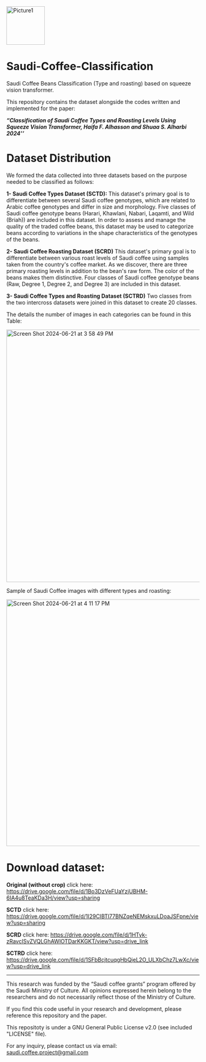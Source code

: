 <img width="100" alt="Picture1" src="https://github.com/ShuaaS/Saudi-Coffee-Classification/assets/143282158/4e09f356-8a04-476f-8506-ff72c78ed436"> 

# Saudi-Coffee-Classification  

 Saudi Coffee Beans Classification (Type and roasting) based on squeeze vision transformer.   

This repository contains the dataset alongside the codes written and implemented for the paper: 

_**“Classification of Saudi Coffee Types and Roasting Levels Using Squeeze Vision Transformer, Haifa F. Alhasson and Shuaa S. Alharbi 2024’’**_


# Dataset Distribution

We formed the data collected into three datasets based on the purpose needed
to be classified as follows:

**1- Saudi Coffee Types Dataset (SCTD):**
This dataset's primary goal is to differentiate between several Saudi coffee genotypes, which are related to Arabic coffee genotypes and differ in size and morphology. Five classes of Saudi coffee genotype beans (Harari, Khawlani, Nabari, Laqamti, and Wild (Briah)) are included in this dataset. In order to assess and manage the quality of the traded coffee beans, this dataset may be used to categorize beans according to variations in the shape characteristics of the genotypes of the beans. 


**2- Saudi Coffee Roasting Dataset (SCRD)**
This dataset's primary goal is to differentiate between various roast levels of Saudi coffee using samples taken from the country's coffee market. As we discover, there are three primary roasting levels in addition to the bean's raw form. The color of the beans makes them distinctive. Four classes of Saudi coffee genotype beans (Raw, Degree 1, Degree 2, and Degree 3) are included in this dataset.

**3- Saudi Coffee Types and Roasting Dataset (SCTRD)**
Two classes from the two intercross datasets were joined in this dataset to create 20 classes.

The details the number of images in each categories can be found in this Table:

<img width="657" alt="Screen Shot 2024-06-21 at 3 58 49 PM" src="https://github.com/ShuaaS/Saudi-Coffee-Classification/assets/143282158/e39bdee1-045d-4c50-8de5-6afd69817824">

Sample of Saudi Coffee images with different types and roasting:

<img width="642" alt="Screen Shot 2024-06-21 at 4 11 17 PM" src="https://github.com/ShuaaS/Saudi-Coffee-Classification/assets/143282158/55ad754d-51a7-497a-b56e-d14c6ff1eb21">

# Download dataset:

**Original (without crop)** click here: https://drive.google.com/file/d/1Bo3DzVeFUaYzjUBHM-6IA4u8TeaKDa3H/view?usp=sharing

**SCTD** click here: https://drive.google.com/file/d/1I29CIBTl77BNZqeNEMskxuLDoaJSFpne/view?usp=sharing

**SCRD** click here: https://drive.google.com/file/d/1HTyk-zRavcISvZVQLGhAWlOTDarKKGKT/view?usp=drive_link

**SCTRD** click here: https://drive.google.com/file/d/1SFbBcjtcuqgHbQjeL2O_ULXbChz7LwXc/view?usp=drive_link
__________________________________________________________________________________________
This research was funded by the “Saudi coffee grants” program offered by the Saudi Ministry of Culture. All opinions expressed herein belong to the researchers and do not necessarily reflect those of the Ministry of Culture.

If you find this code useful in your research and development, please reference this repository and the paper.

This repositoty is under a GNU General Public License v2.0 (see included "LICENSE" file).

For any inquiry, please contact us via email: saudi.coffee.project@gmail.com

